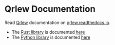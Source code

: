 # Qrlew Documentation

Read [Qrlew](https://qrlew.github.io/) documentation on [qrlew.readthedocs.io](https://qrlew.readthedocs.io/en/latest/).

* The [Rust library](https://crates.io/crates/qrlew) is documented [here](https://docs.rs/qrlew/latest/qrlew/)
* The [Python library](https://pypi.org/project/pyqrlew/) is documented [here](https://pyqrlew.readthedocs.io/en/latest/)